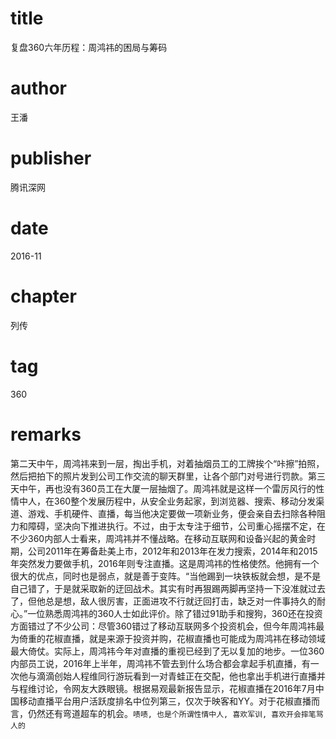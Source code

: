 # title
复盘360六年历程：周鸿祎的困局与筹码

# author
王潘

# publisher
腾讯深网

# date
2016-11

# chapter
列传

# tag
360

# remarks
第二天中午，周鸿祎来到一层，掏出手机，对着抽烟员工的工牌挨个“咔擦”拍照，然后把拍下的照片发到公司工作交流的聊天群里，让各个部门对号进行罚款。第三天中午，再也没有360员工在大厦一层抽烟了。周鸿祎就是这样一个雷厉风行的性情中人，在360整个发展历程中，从安全业务起家，到浏览器、搜索、移动分发渠道、游戏、手机硬件、直播，每当他决定要做一项新业务，便会亲自去扫除各种阻力和障碍，坚决向下推进执行。不过，由于太专注于细节，公司重心摇摆不定，在不少360内部人士看来，周鸿祎并不懂战略。在移动互联网和设备兴起的黄金时期，公司2011年在筹备赴美上市，2012年和2013年在发力搜索，2014年和2015年突然发力要做手机，2016年则专注直播。这是周鸿祎的性格使然。他拥有一个很大的优点，同时也是弱点，就是善于变阵。“当他踢到一块铁板就会想，是不是自己错了，于是就采取新的迂回战术。其实有时再狠踢两脚再坚持一下没准就过去了，但他总是想，敌人很厉害，正面进攻不行就迂回打击，缺乏对一件事持久的耐心。”一位熟悉周鸿祎的360人士如此评价。除了错过91助手和搜狗，360还在投资方面错过了不少公司：尽管360错过了移动互联网多个投资机会，但今年周鸿祎最为倚重的花椒直播，就是来源于投资并购，花椒直播也可能成为周鸿祎在移动领域最大倚仗。实际上，周鸿祎今年对直播的重视已经到了无以复加的地步。一位360内部员工说，2016年上半年，周鸿祎不管去到什么场合都会拿起手机直播，有一次他与滴滴创始人程维同行游玩看到一对青蛙正在交配，他也拿出手机进行直播并与程维讨论，令网友大跌眼镜。根据易观最新报告显示，花椒直播在2016年7月中国移动直播平台用户活跃度排名中位列第三，仅次于映客和YY。对于花椒直播而言，仍然还有弯道超车的机会。`啧啧, 也是个所谓性情中人, 喜欢军训, 喜欢开会摔笔骂人的` 

